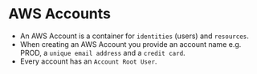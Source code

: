 # AWS Accounts

- An AWS Account is a container for `identities` (users) and `resources`.
- When creating an AWS Account you provide an account name e.g. PROD, a `unique email address` and a `credit card`.
- Every account has an `Account Root User`. 